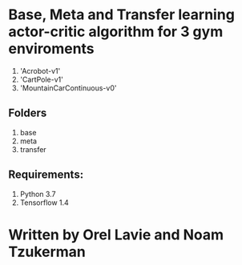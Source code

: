 # Base, Meta and Transfer learning actor-critic algorithm for 3 gym enviroments
1. 'Acrobot-v1' <br>
2. 'CartPole-v1' <br>
3. 'MountainCarContinuous-v0' <br>

## Folders
1. base <br>
2. meta <br>
3. transfer <br>

## Requirements:
1. Python 3.7 <br>
2. Tensorflow 1.4 <br>

# Written by Orel Lavie and Noam Tzukerman

